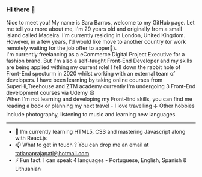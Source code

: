 ### Hi there 👋


Nice to meet you! My name is Sara Barros, welcome to my GitHub page. Let me tell you more about me, I'm 29 years old and originally from a small island called Madeira. I'm currently residing in London, United Kingdom. However, in a few years, I'd would like move to another country (or work remotely waiting for the job offer to apper🤔). <br>
I'm currently freelancing as a eCommerce Digital Project Executive for a fashion brand. But I'm also a self-taught Front-End Developer and my skills are being applied withing my current role! I fell down the rabbit hole of Front-End specturm in 2020 whilst working with an external team of developers. I have been learning by taking online courses from SuperHi,Treehouse and ZTM academy currently I'm undergoing 3 Front-End development courses via Udemy :smile: <br>
When I'm not learning and developing my Front-End skills, you can find me reading a book or planning my next travel - I love travelling :airplane: Other hobbies include photography, listening to music and learning new languages.

<hr>

- 🌱 I’m currently learning HTML5, CSS and mastering Javascript along with React.js
- 📫 What to get in touch ? You can drop me an email at tatianaprajapati@hotmail.com
- ⚡ Fun fact: I can speak 4 languages - Portuguese, English, Spanish & Lithuanian
